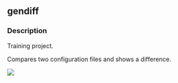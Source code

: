 ## gendiff
### Description
Training project.

Compares two configuration files and shows a difference.

<a href="https://asciinema.org/a/3ZfHaCQkDeiAiDhR8AyRCRwBC?autoplay=1"><img src="https://asciinema.org/a/3ZfHaCQkDeiAiDhR8AyRCRwBC.svg"></a>
